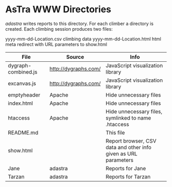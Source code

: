 AsTra WWW Directories
=================

_adastra_ writes reports to this directory. For each climber a
directory is created. Each climbing session produces two files:

  yyyy-mm-dd-Location.csv climbing data
  yyyy-mm-dd-Location.html html meta redirect with URL parameters to show.html
  

 File | Source | Info
 ---- | -------| -----
 dygraph-combined.js | http://dygraphs.com/ | JavaScript visualization library
 excanvas.js | http://dygraphs.com/ | JavaScript visualization library
 emptyheader | Apache | Hide unnecessary files
 index.html | Apache | Hide unnecessary files
 htaccess | Apache | Hide unnecessary files, symlinked to name .htaccess
 README.md | | This file
 show.html | | Report browser, CSV data and other info given as URL parameters  
 Jane | adastra | Reports for Jane
 Tarzan | adastra | Reports for Tarzan


